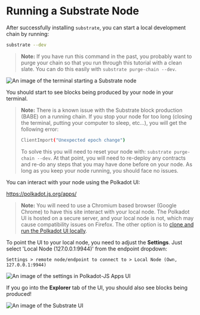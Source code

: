 Running a Substrate Node
===

After successfully installing `substrate`, you can start a local development chain by running:

```bash
substrate --dev
```

> **Note:** If you have run this command in the past, you probably want to purge your chain so that you run through this tutorial with a clean slate. You can do this easily with `substrate purge-chain --dev`.

![An image of the terminal starting a Substrate node](./assets/start-substrate-node.png)

You should start to see blocks being produced by your node in your terminal.

> **Note:** There is a known issue with the Substrate block production (BABE) on a running chain. If you stop your node for too long (closing the terminal, putting your computer to sleep, etc...), you will get the following error:
>
> ```bash
> ClientImport("Unexpected epoch change")
> ```
>
> To solve this you will need to reset your node with: `substrate purge-chain --dev`. At that point, you will need to re-deploy any contracts and re-do any steps that you may have done before on your node. As long as you keep your node running, you should face no issues.

You can interact with your node using the Polkadot UI:

https://polkadot.js.org/apps/

> **Note:** You will need to use a Chromium based browser (Google Chrome) to have this site interact with your local node. The Polkadot UI is hosted on a secure server, and your local node is not, which may cause compatibility issues on Firefox. The other option is to [clone and run the Polkadot UI locally](https://github.com/polkadot-js/apps).

To point the UI to your local node, you need to adjust the **Settings**. Just select 'Local Node (127.0.0.1:9944)' from the endpoint dropdown:

```
Settings > remote node/endpoint to connect to > Local Node (Own, 127.0.0.1:9944)
```

![An image of the settings in Polkadot-JS Apps UI](./assets/polkadot-js-settings.png)

If you go into the **Explorer** tab of the UI, you should also see blocks being produced!

![An image of the Substrate UI](./assets/start-substrate-ui.png)
